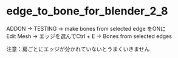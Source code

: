 # edge_to_bone_for_blender_2_8
ADDON -> TESTING -> make bones from selected edge をONに<br>
Edit Mesh -> エッジを選んでCtrl + E -> Bones from selected edges

注意：房ごとにエッジが分かれていないとうまくいきません
